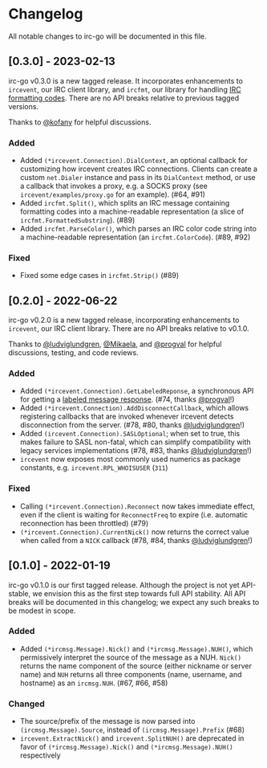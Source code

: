 # Changelog
All notable changes to irc-go will be documented in this file.

## [0.3.0] - 2023-02-13

irc-go v0.3.0 is a new tagged release. It incorporates enhancements to `ircevent`, our IRC client library, and `ircfmt`, our library for handling [IRC formatting codes](https://modern.ircdocs.horse/formatting.html). There are no API breaks relative to previous tagged versions.

Thanks to [@kofany](https://github.com/kofany) for helpful discussions.

### Added
* Added `(*ircevent.Connection).DialContext`, an optional callback for customizing how ircevent creates IRC connections. Clients can create a custom `net.Dialer` instance and pass in its `DialContext` method, or use a callback that invokes a proxy, e.g. a SOCKS proxy (see `ircevent/examples/proxy.go` for an example). (#64, #91)
* Added `ircfmt.Split()`, which splits an IRC message containing formatting codes into a machine-readable representation (a slice of `ircfmt.FormattedSubstring`). (#89)
* Added `ircfmt.ParseColor()`, which parses an IRC color code string into a machine-readable representation (an `ircfmt.ColorCode`). (#89, #92)

### Fixed
* Fixed some edge cases in `ircfmt.Strip()` (#89)

## [0.2.0] - 2022-06-22

irc-go v0.2.0 is a new tagged release, incorporating enhancements to `ircevent`, our IRC client library. There are no API breaks relative to v0.1.0.

Thanks to [@ludviglundgren](https://github.com/ludviglundgren), [@Mikaela](https://github.com/Mikaela), and [@progval](https://github.com/progval) for helpful discussions, testing, and code reviews.

### Added
* Added `(*ircevent.Connection).GetLabeledReponse`, a synchronous API for getting a [labeled message response](https://ircv3.net/specs/extensions/labeled-response). (#74, thanks [@progval](https://github.com/progval)!)
* Added `(*ircevent.Connection).AddDisconnectCallback`, which allows registering callbacks that are invoked whenever ircevent detects disconnection from the server. (#78, #80, thanks [@ludviglundgren](https://github.com/ludviglundgren)!)
* Added `(ircevent.Connection).SASLOptional`; when set to true, this makes failure to SASL non-fatal, which can simplify compatibility with legacy services implementations (#78, #83, thanks [@ludviglundgren](https://github.com/ludviglundgren)!)
* `ircevent` now exposes most commonly used numerics as package constants, e.g. `ircevent.RPL_WHOISUSER` (`311`)

### Fixed
* Calling `(*ircevent.Connection).Reconnect` now takes immediate effect, even if the client is waiting for `ReconnectFreq` to expire (i.e. automatic reconnection has been throttled) (#79)
* `(*ircevent.Connection).CurrentNick()` now returns the correct value when called from a `NICK` callback (#78, #84, thanks [@ludviglundgren](https://github.com/ludviglundgren)!)

## [0.1.0] - 2022-01-19

irc-go v0.1.0 is our first tagged release. Although the project is not yet API-stable, we envision this as the first step towards full API stability. All API breaks will be documented in this changelog; we expect any such breaks to be modest in scope.

### Added
* Added `(*ircmsg.Message).Nick()` and `(*ircmsg.Message).NUH()`, which permissively interpret the source of the message as a NUH. `Nick()` returns the name component of the source (either nickname or server name) and `NUH` returns all three components (name, username, and hostname) as an `ircmsg.NUH`. (#67, #66, #58)

### Changed
* The source/prefix of the message is now parsed into `(ircmsg.Message).Source`, instead of `(ircmsg.Message).Prefix` (#68)
* `ircevent.ExtractNick()` and `ircevent.SplitNUH()` are deprecated in favor of `(*ircmsg.Message).Nick()` and `(*ircmsg.Message).NUH()` respectively
